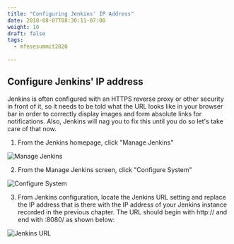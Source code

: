 ```yaml
---
title: "Configuring Jenkins' IP Address"
date: 2018-08-07T08:30:11-07:00
weight: 10
draft: false
tags:
  - mfesesummit2020
  
---
```


## Configure Jenkins' IP address

Jenkins is often configured with an HTTPS reverse proxy or other security in front of it, so it needs to be told what the URL looks like in your browser bar in order to correctly display images and form absolute links for notifications.  Also, Jenkins will nag you to fix this until you do so let's take care of that now.

1.  From the Jenkins homepage, click "Manage Jenkins"

![Manage Jenkins](/images/mfe/managejenkins.png?classes=border,shadow)

2.  From the Manage Jenkins screen, click "Configure System"

![Configure System](/images/mfe/configuresystem.png?classes=border,shadow)

3.  From Jenkins configuration, locate the Jenkins URL setting and replace the IP address that is there with the IP address of your Jenkins instance recorded in the previous chapter.  The URL should begin with http:// and end with :8080/ as shown below:

![Jenkins URL](/images/mfe/jenkinsurl.png?classes=border,shadow)

